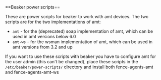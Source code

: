 ==Beaker power scripts==

These are power scripts for beaker to work with amt devices. The two scripts
are for the two implementations of amt:
* ```amt``` - for the (deprecated) soap implementation of amt, which can be used
  in amt versions below 6.0
* ```amt-ws``` - for the wsman implementation of amt, which can be used in amt
  versions from 3.2 and up

If you want to use these scripts with beaker you have to configure amt for the
user admin (this can't be changed), place these scripts in the
```/etc/beaker/power-scripts/``` directory and install both fence-agents-amt
and fence-agents-amt-ws 
